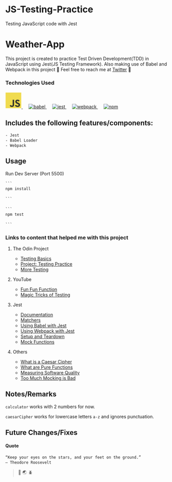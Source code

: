 # JS-Testing-Practice
Testing JavaScript code with Jest


# Weather-App


<!-- ![This is an image]() -->


This project is created to practice Test Driven Development(TDD) in JavaScript using Jest(JS Testing Framework). Also making use of Babel and Webpack in this project :milky_way: Feel free to reach me at [Twitter](https://twitter.com/hmjatt/) :wave:



### Technologies Used

<a href="https://developer.mozilla.org/en-US/docs/Web/JavaScript" target="_blank" rel="noreferrer"> <img src="https://raw.githubusercontent.com/devicons/devicon/master/icons/javascript/javascript-original.svg" alt="javascript" width="50" height="50"/> </a>  &emsp;   <a href="https://babeljs.io/" target="_blank" rel="noreferrer"> <img src="https://upload.wikimedia.org/wikipedia/commons/0/02/Babel_Logo.svg" alt="babel" width="50" height="50"/> </a>  &emsp;   <a href="https://jestjs.io/" target="_blank" rel="noreferrer"> <img src="https://jestjs.io/img/jest.png" alt="jest" width="50" height="50"/> </a>  &emsp;  <a href="https://webpack.js.org/" target="_blank" rel="noreferrer"> <img style="margin-top:40px;" src="https://raw.githubusercontent.com/webpack/media/master/logo/logo-on-dark-bg.svg" alt="webpack" width="120" height="70"/> </a>  &emsp;   <a href="https://www.npmjs.com/" target="_blank" rel="noreferrer"> <img style="margin-top:20px;" src="https://raw.githubusercontent.com/npm/logos/master/npm%20logo/npm-logo-red.svg" alt="npm" width="50" height="50"/> </a>


## Includes the following features/components:

	- Jest
	- Babel Loader
	- Webpack


## Usage

Run Dev Server (Port 5500)

    ```
    npm install

    ```

    ```
    npm test

    ```

### Links to content that helped me with this project

1. The Odin Project
	- [Testing Basics](https://www.theodinproject.com/lessons/node-path-javascript-testing-basics)
	- [Project: Testing Practice](https://www.theodinproject.com/lessons/node-path-javascript-testing-practice)
	- [More Testing](https://www.theodinproject.com/lessons/node-path-javascript-more-testing)

2. YouTube
	- [Fun Fun Function](https://www.youtube.com/playlist?list=PL0zVEGEvSaeF_zoW9o66wa_UCNE3a7BEr)
	- [Magic Tricks of Testing](https://www.youtube.com/watch?v=URSWYvyc42M)

3. Jest
	- [Documentation](https://jestjs.io/docs/getting-started)
	- [Matchers](https://jestjs.io/docs/using-matchers)
	- [Using Babel with Jest](https://jestjs.io/docs/getting-started#using-babel)
	- [Using Webpack with Jest](https://jestjs.io/docs/webpack)
	- [Setup and Teardown](https://jestjs.io/docs/setup-teardown)
	- [Mock Functions](https://jestjs.io/docs/mock-functions)

4. Others
	- [What is a Caesar Cipher](http://practicalcryptography.com/ciphers/caesar-cipher/)
	- [What are Pure Functions](https://medium.com/@jamesjefferyuk/javascript-what-are-pure-functions-4d4d5392d49c)
	- [Measuring Software Quality](https://medium.com/javascript-scene/why-i-use-tape-instead-of-mocha-so-should-you-6aa105d8eaf4)
	- [Too Much Mocking is Bad](https://medium.com/javascript-scene/mocking-is-a-code-smell-944a70c90a6a)

	

	
## Notes/Remarks

`calculator` works with 2 numbers for now.

`caesarCipher` works for lowercase letters `a-z` and ignores punctuation.

## Future Changes/Fixes



#### Quote

    “Keep your eyes on the stars, and your feet on the ground.”
    — Theodore Roosevelt
>  	
> :night_with_stars: :earth_asia: :beetle:
